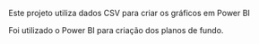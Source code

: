 Este projeto utiliza dados CSV para criar os gráficos em Power BI

Foi utilizado o Power BI para criação dos planos de fundo.
